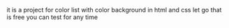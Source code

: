 it is a project for color list with color background in html and css 
let go that is free you can test for any time 
